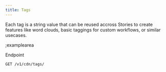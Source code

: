 ```yaml
---
title: Tags
---
```


Each tag is a string value that can be reused accross Stories to create features like word clouds, basic taggings for custom workflows, or similar usecases.

;examplearea

Endpoint

```bash
GET /v1/cdn/tags/
```